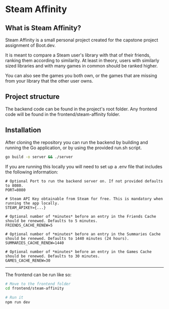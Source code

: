 # Steam Affinity

## What is Steam Affinity?

Steam Affinity is a small personal project created for the capstone project assignment of Boot.dev.

It is meant to compare a Steam user's library with that of their friends, ranking them according to similarity. At least in theory, users with similarly sized libraries and with many games in common should be ranked higher.

You can also see the games you both own, or the games that are missing from your library that the other user owns.

## Project structure

The backend code can be found in the project's root folder. Any frontend code will be found in the frontend/steam-affinity folder.

## Installation

After cloning the repository you can run the backend by building and running the Go application, or by using the provided run.sh script.

```bash
go build -o server && ./server
```

If you are running this locally you will need to set up a .env file that includes the following information:

```env
# Optional Port to run the backend server on. If not provided defaults to 8080.
PORT=8080 

# Steam API Key obtainable from Steam for free. This is mandatory when running the app locally.
STEAM_APIKEY={...} 

# Optional number of *minutes* before an entry in the Friends Cache should be renewed. Defaults to 5 minutes.
FRIENDS_CACHE_RENEW=5 

# Optional number of *minutes* before an entry in the Summaries Cache should be renewed. Defaults to 1440 minutes (24 hours).
SUMMARIES_CACHE_RENEW=1440 

# Optional number of *minutes* before an entry in the Games Cache should be renewed. Defaults to 30 minutes.
GAMES_CACHE_RENEW=30 
```

---

The frontend can be run like so:

```bash
# Move to the frontend folder
cd frontend/steam-affinity

# Run it
npm run dev
```

